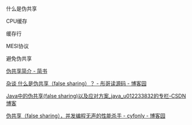 什么是伪共享

CPU缓存

缓存行

MESI协议

避免伪共享





[伪共享简介 \- 简书](https://www.jianshu.com/p/defb9f9af5d3)

[杂谈 什么是伪共享（false sharing）？ \- 彤哥读源码 \- 博客园](https://www.cnblogs.com/tong-yuan/p/FalseSharing.html)

[Java中的伪共享\(false sharing\)以及应对方案\_java\_u012233832的专栏\-CSDN博客](https://blog.csdn.net/u012233832/article/details/79619300)

[伪共享（false sharing），并发编程无声的性能杀手 \- cyfonly \- 博客园](https://www.cnblogs.com/cyfonly/p/5800758.html)

